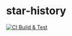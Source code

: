 # star-history

[![CI Build & Test](https://github.com/HuakunShen/star-history/actions/workflows/ci.yml/badge.svg)](https://github.com/HuakunShen/star-history/actions/workflows/ci.yml)
